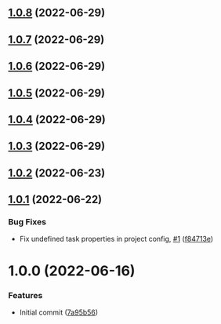 ## [1.0.8](https://github.com/lajavaness/annotto-api/compare/v1.0.7...v1.0.8) (2022-06-29)

## [1.0.7](https://github.com/lajavaness/annotto-api/compare/v1.0.6...v1.0.7) (2022-06-29)

## [1.0.6](https://github.com/lajavaness/annotto-api/compare/v1.0.5...v1.0.6) (2022-06-29)

## [1.0.5](https://github.com/lajavaness/annotto-api/compare/v1.0.4...v1.0.5) (2022-06-29)

## [1.0.4](https://github.com/lajavaness/annotto-api/compare/v1.0.3...v1.0.4) (2022-06-29)

## [1.0.3](https://github.com/lajavaness/annotto-api/compare/v1.0.2...v1.0.3) (2022-06-29)

## [1.0.2](https://github.com/lajavaness/annotto-api/compare/v1.0.1...v1.0.2) (2022-06-23)

## [1.0.1](https://github.com/lajavaness/annotto-api/compare/v1.0.0...v1.0.1) (2022-06-22)


### Bug Fixes

* Fix undefined task properties in project config, [#1](https://github.com/lajavaness/annotto-api/issues/1) ([f84713e](https://github.com/lajavaness/annotto-api/commit/f84713e4724dc2cc65c7fb837ad6674930ca819a))

# 1.0.0 (2022-06-16)


### Features

* Initial commit ([7a95b56](https://github.com/lajavaness/annotto-api/commit/7a95b5669e2b5442e585cf7c9b3583e63fae0b10))
